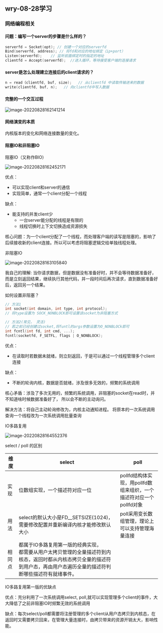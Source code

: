 ## wry-08-28学习

### 网络编程相关

#### 问题：编写一个server的步骤是什么样的？

```c++
serverfd = Socket(opt); // 创建一个对应的serverfd
Bind(serverfd, address); // 将fd和对应的地址绑定（ip+port）
Listen(serverfd);    // 监听前面绑定时的指定的地址
clientfd = Accept(serverfd);  //进入循环，等待接受客户端的连接请求
```

#### server是怎么处理建立连接后的client请求的？

```c++
n = read（clientfd, buf, size);   // 从clientfd 中读取传输进来的数据
write(clientfd, buf, n);   // 向clientfd中写入数据
```

#### 完整的一个交互过程

![image-20220828162141214](/home/blues/Desktop/study_check_in/assets/image-20220828162141214.png)

#### 网络演变的本质

内核版本的变化和网络连接数量的变化。

#### 阻塞IO和非阻塞IO

阻塞IO（又称作BIO）

![image-20220828162452171](/home/blues/Desktop/study_check_in/assets/image-20220828162452171.png)

优点：

- 可以实现client和server的通信
- 实现简单，通常一个client分配一个线程

缺点：

- 能支持的并发client少
  - 一台server能分配的线程是有限的
  - 线程切换时上下文切换造成资源损失



核心问题：为一个client分配了一个线程，而处理客户端的读写是阻塞的，影响了后续接收新的client连接。所以可以考虑将阻塞逻辑交给单独线程处理。



非阻塞IO

![image-20220828163105840](/home/blues/Desktop/study_check_in/assets/image-20220828163105840.png)

我自己的理解: 当你请求数据，但是数据没有准备好时，并不会等待数据准备好，而是立刻返回结果，继续执行其他代码，并一段时间后再次请求，直到数据准备好后，返回另一个结果。

如何设置非阻塞？

```c++
// 方法1
int socket(int domain, int type, int protocol);
// 将type设置为 SOCK_NONBLOCK即可设置该socket为非阻塞方式

// 方法2(常见， 灵活)
// 若之前已经创建过socket,将funtl的args参数设置为O_NONBLOCk即可
int fcntl(int fd, int cmd, ...);
fcntl(socketfd, F_SETFL, flags | O_NONBLOCK);
```

优点：

- 在读取时若数据未就绪，则立刻返回，于是可以通过一个线程管理多个client连接

缺点：

- 不断的轮询内核，数据是否就绪，涉及很多无效的，频繁的系统调用



核心矛盾：涉及了多次无用的，频繁的系统调用，非阻塞的socket在read时，并不知道啥时候数据准备好了， 所以会不断的主动询问。

解决方法：将自己主动轮询修改为，内核主动通知进程。 将原本的一次系统调用查询一个线程改为一次系统调用批量查询



IO多路复用

![image-20220828164552376](/home/blues/Desktop/study_check_in/assets/image-20220828164552376.png)

select / poll 的区别

| 维度 | select                         | poll                                                         |
| ---- | ------------------------------ | ------------------------------------------------------------ |
| 实现 | 位数组实现，一个描述符对应一位 | pollfd结构体实现，用pollfd数组来组织，一个描述符对应一个pollfd对象 |
|用法|select的默认大小是FD__SETSIZE(1024)，需要修改配置并重新编译内核才能修改默认大小|poll采用变长数组管理，理论上可以支持管理海量连接|
|相同点|都属于IO多路复用第一版的经典实现，<br>都需要从用户太拷贝管理的全量描述符到内核态，返回时都从内核态拷贝全量的描述符到用户态，再由用户态遍历全量的描述符判断哪些描述符有就绪事件。||



IO多路复用第一版的优缺点

优点：充分利用了一次系统调用select, poll,就可以实现管理多个client的事件，大大降低了之前非阻塞IO时频繁无效的系统调用

缺点：每次select/poll都需要将注册管理的多个client从用户态拷贝到内核态，在返回时又需要拷贝回来，在管理大量连接时，由拷贝带来的资源开销太大，影响性能。







